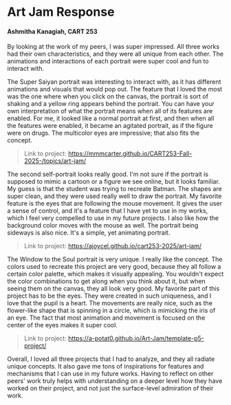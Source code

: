 # Art Jam Response
#### Ashmitha Kanagiah, CART 253


By looking at the work of my peers, I was super impressed. All three works had their own characteristics, and they were all unique from each other. The animations and interactions of each portrait were super cool and fun to interact with.




The Super Saiyan portrait was interesting to interact with, as it has different animations and visuals that would pop out. The feature that I loved the most was the one where when you click on the canvas, the portrait is sort of shaking and a yellow ring appears behind the portrait. You can have your own interpretation of what the portrait means when all of its features are enabled. For me, it looked like a normal portrait at first, and then when all the features were enabled, it became an agitated portrait, as if the figure were on drugs. The multicolor eyes are impressive; that also fits the concept.  

> Link to project: https://mmmcarter.github.io/CART253-Fall-2025-/topics/art-jam/


The second self-portrait looks really good. I'm not sure if the portrait is supposed to mimic a cartoon or a figure we see online, but it looks familiar. My guess is that the student was trying to recreate Batman. The shapes are super clean, and they were used really well to draw the portrait. My favorite feature is the eyes that are following the mouse movement. It gives the user a sense of control, and it's a feature that I have yet to use in my works, which I feel very compelled to use in my future projects. I also like how the background color moves with the mouse as well. The portrait being sideways is also nice. It's a simple, yet animating portrait.  

> Link to project: https://ajoycel.github.io/cart253-2025/art-jam/


The Window to the Soul portrait is very unique. I really like the concept. The colors used to recreate this project are very good, because they all follow a certain color palette, which makes it visually appealing. You wouldn't expect the color combinations to get along when you think about it, but when seeing them on the canvas, they all look very good. My favorite part of this project has to be the eyes. They were created in such uniqueness, and I love that the pupil is a heart. The movements are really nice, such as the flower-like shape that is spinning in a circle, which is mimicking the iris of an eye. The fact that most animation and movement is focused on the center of the eyes makes it super cool.  

> Link to project: https://a-potat0.github.io/Art-Jam/template-p5-project/




Overall, I loved all three projects that I had to analyze, and they all radiate unique concepts. It also gave me tons of inspirations for features and mechanisms that I can use in my future works. Having to reflect on other peers' work truly helps with understanding on a deeper level how they have worked on their project, and not just the surface-level admiration of their work.
